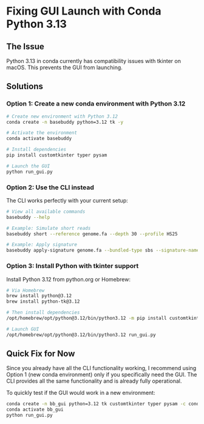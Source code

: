 # Fixing GUI Launch with Conda Python 3.13

## The Issue

Python 3.13 in conda currently has compatibility issues with tkinter on macOS. This prevents the GUI from launching.

## Solutions

### Option 1: Create a new conda environment with Python 3.12

```bash
# Create new environment with Python 3.12
conda create -n basebuddy python=3.12 tk -y

# Activate the environment
conda activate basebuddy

# Install dependencies
pip install customtkinter typer pysam

# Launch the GUI
python run_gui.py
```

### Option 2: Use the CLI instead

The CLI works perfectly with your current setup:

```bash
# View all available commands
basebuddy --help

# Example: Simulate short reads
basebuddy short --reference genome.fa --depth 30 --profile HS25

# Example: Apply signature
basebuddy apply-signature genome.fa --bundled-type sbs --signature-name SBS1 --num-mutations 5000
```

### Option 3: Install Python with tkinter support

Install Python 3.12 from python.org or Homebrew:

```bash
# Via Homebrew
brew install python@3.12
brew install python-tk@3.12

# Then install dependencies
/opt/homebrew/opt/python@3.12/bin/python3.12 -m pip install customtkinter typer pysam

# Launch GUI
/opt/homebrew/opt/python@3.12/bin/python3.12 run_gui.py
```

## Quick Fix for Now

Since you already have all the CLI functionality working, I recommend using Option 1 (new conda environment) only if you specifically need the GUI. The CLI provides all the same functionality and is already fully operational.

To quickly test if the GUI would work in a new environment:

```bash
conda create -n bb_gui python=3.12 tk customtkinter typer pysam -c conda-forge -y
conda activate bb_gui
python run_gui.py
```